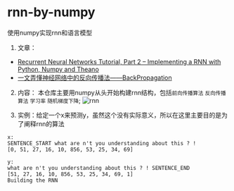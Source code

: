# rnn-by-numpy
使用numpy实现rnn和语言模型

1. 文章：
* [Recurrent Neural Networks Tutorial, Part 2 – Implementing a RNN with Python, Numpy and Theano](http://www.wildml.com/2015/09/recurrent-neural-networks-tutorial-part-2-implementing-a-language-model-rnn-with-python-numpy-and-theano/)
* [一文弄懂神经网络中的反向传播法——BackPropagation](https://www.cnblogs.com/charlotte77/p/5629865.html)

2. 内容：
本仓库主要用numpy从头开始构建rnn结构，包括`前向传播算法` `反向传播算法` `学习率` `随机梯度下降`;
![rnn](https://github.com/yanqiangmiffy/rnn-by-numpy/blob/master/images/rnn.jpg)

3. 实例：给定一个x来预测y，虽然这个没有实际意义，所以在这里主要目的是为了阐释rnn的算法
```
x:
SENTENCE_START what are n't you understanding about this ? !
[0, 51, 27, 16, 10, 856, 53, 25, 34, 69]
 
y:
what are n't you understanding about this ? ! SENTENCE_END
[51, 27, 16, 10, 856, 53, 25, 34, 69, 1]
Building the RNN
```
